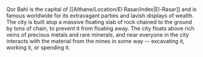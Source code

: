 Qor Bahi is the capital of [[Althane/Location/El Rasar/index|El-Rasar]] and is famous worldwide for its extravagant parties and lavish displays of wealth. The city is built atop a massive floating slab of rock chained to the ground by tons of chain, to prevent it from floating away. The city floats above rich veins of precious metals and rare minerals, and near everyone in the city interacts with the material from the mines in some way -- excavating it, working it, or spending it.
